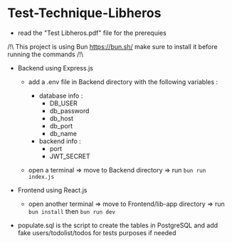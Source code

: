 # Test-Technique-Libheros

- read the "Test Libheros.pdf" file for the prerequies  

/!\ This project is using Bun https://bun.sh/ make sure to install it before running the commands /!\

- Backend using Express.js
  + add a .env file in Backend directory with the following variables :
     + database info :
       * DB_USER
       * db_password
       * db_host
       * db_port
       * db_name
     + backend info :
       * port
       * JWT_SECRET
  
  + open a terminal => move to Backend directory => run `bun run index.js`

- Frontend using React.js 
  + open another terminal => move to Frontend/lib-app directory => run `bun install` then `bun run dev`

- populate.sql is the script to create the tables in PostgreSQL and add fake users/todolist/todos for tests purposes if needed
